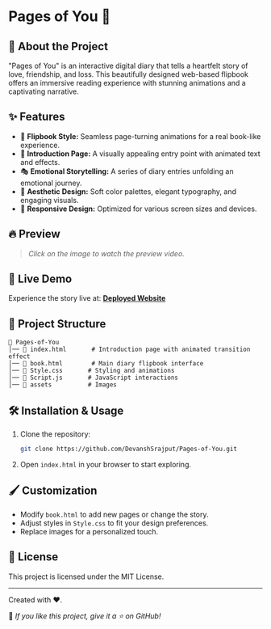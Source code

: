# Pages of You 🤍

## 📖 About the Project

"Pages of You" is an interactive digital diary that tells a heartfelt story of love, friendship, and loss. This beautifully designed web-based flipbook offers an immersive reading experience with stunning animations and a captivating narrative.

## ✨ Features

- 📖 **Flipbook Style:** Seamless page-turning animations for a real book-like experience.
- 💖 **Introduction Page:** A visually appealing entry point with animated text and effects.
- 🎭 **Emotional Storytelling:** A series of diary entries unfolding an emotional journey.
- 🎨 **Aesthetic Design:** Soft color palettes, elegant typography, and engaging visuals.
- 📱 **Responsive Design:** Optimized for various screen sizes and devices.

## 🔥 Preview

> _Click on the image to watch the preview video._

## 🚀 Live Demo

Experience the story live at: **[Deployed Website](https://your-live-demo-link.com)**

## 📂 Project Structure

```
📁 Pages-of-You
│── 📄 index.html       # Introduction page with animated transition effect
│── 📄 book.html        # Main diary flipbook interface
│── 🎨 Style.css       # Styling and animations
│── 📜 Script.js       # JavaScript interactions
│── 📁 assets          # Images
```

## 🛠️ Installation & Usage

1. Clone the repository:
   ```sh
   git clone https://github.com/DevanshSrajput/Pages-of-You.git
   ```
2. Open `index.html` in your browser to start exploring.

## 🖌️ Customization

- Modify `book.html` to add new pages or change the story.
- Adjust styles in `Style.css` to fit your design preferences.
- Replace images for a personalized touch.

## 📜 License

This project is licensed under the MIT License.

---

Created with ❤️.

📢 _If you like this project, give it a ⭐ on GitHub!_
